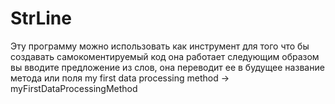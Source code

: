 # StrLine
Эту программу можно использовать как инструмент для того что бы создавать самокоментируемый код
она работает следующим образом
вы вводите предложение из слов, она переводит ее в будущее название метода или поля
my first data processing method -> myFirstDataProcessingMethod
